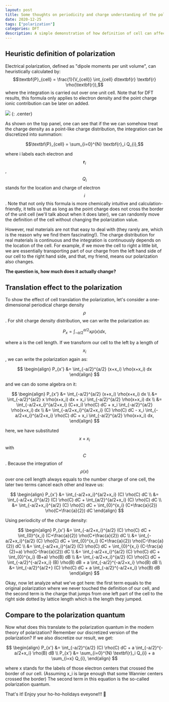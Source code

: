 ```yaml
---
layout: post
title: Some thoughts on periodicity and charge understanding of the polarization Quantum
date: 2020-12-25
tags: ["polarization"]
categories: DFT
description: A simple demonstration of how definition of cell can affect the polarization.
---
```


## Heuristic definition of polarization

Electrical polarization, defined as "dipole moments per unit volume", can heuristically calculated by:
$$\textbf{P}_{cell} = \frac{1}{V_{cell}} \int_{cell} d\textbf{r} \textbf{r} \rho(\textbf{r}),$$
where the integration is carried out over one unit cell. Note that for DFT results, this formula only applies to electron density and the point charge ionic contribution can be later on added.

![]({{site.baseurl}}/assets/img/post_img/2020-12-25-img1.png)
{: .center}

As shown on the top panel, one can see that if the we can somehow treat the charge density as a point-like charge distribution, the integration can be discretized into summation:

$$\textbf{P}_{cell} = \sum_{i=0}^{N} \textbf{r}_i Q_{i},$$

where i labels each electron and $$\textbf{r}_i$$, $$Q_i$$ stands for the location and charge of electron $$i$$. Note that not only this formula is more chemically intuitive and calculation-friendly, it tells us that as long as the point charge does not cross the border of the unit cell (we'll talk about when it does later), we can randomly move the definition of the cell without changing the polarization value.

However, real materials are not that easy to deal with (they rarely are, which is the reason why we find them fascinating!). The charge distribution for real materials is continuous and the integration is continuously depends on the location of the cell. For example, if we move the cell to right a little bit, we are essentially transporting part of our charge from the left hand side of our cell to the right hand side, and that, my friend, means our polarization also changes.

__The question is, how much does it actually change?__

## Translation effect to the polarization
To show the effect of cell translation the polarization, let's consider a one-dimensional periodical charge density $$\rho$$. For shit charge density distribution, we can write the polarization as:

$$P_{x} = \int_{-a/2}^{a/2} x \rho(x) dx,$$

where a is the cell length. If we transform our cell to the left by a length of $$x_i$$, we can write the polarization again as:

$$
\begin{align}
P_{x'} &= \int_{-a/2}^{a/2} (x+x_i) \rho(x+x_i) dx
\end{align}
$$

and we can do some algebra on it:

$$
\begin{align}
P_{x'} &= \int_{-a/2}^{a/2} (x+x_i) \rho(x+x_i) dx \\
&= \int_{-a/2}^{a/2} x \rho(x+x_i) dx + x_i \int_{-a/2}^{a/2} \rho(x+x_i) dx \\
&= \int_{-a/2+x_i}^{a/2+x_i} (C+x_i) \rho(C) dC + x_i \int_{-a/2}^{a/2} \rho(x+x_i) dx \\
&= \int_{-a/2+x_i}^{a/2+x_i} (C) \rho(C) dC - x_i \int_{-a/2+x_i}^{a/2+x_i} \rho(C) dC + x_i \int_{-a/2}^{a/2} \rho(x+x_i) dx,
\end{align}
$$

here, we have substituted $$x+x_i$$ with $$C$$. Because the integration of $$\rho(x)$$ over one cell length always equals to the number charge of one cell, the later two terms cancel each other and leave us:

$$
\begin{align}
P_{x'} &= \int_{-a/2+x_i}^{a/2+x_i} (C) \rho(C) dC \\
&= \int_{-a/2+x_i}^{a/2} (C) \rho(C) dC + \int_{a/2}^{a/2+x_i} (C) \rho(C) dC \\
&= \int_{-a/2+x_i}^{a/2} (C) \rho(C) dC + \int_{0}^{x_i} (C+\frac{a}{2}) \rho(C+\frac{a}{2}) dC
\end{align}
$$

Using periodicity of the charge density:

$$
\begin{align}
P_{x'} &= \int_{-a/2+x_i}^{a/2} (C) \rho(C) dC + \int_{0}^{x_i} (C+\frac{a}{2}) \rho(C+\frac{a}{2}) dC \\
&= \int_{-a/2+x_i}^{a/2} (C) \rho(C) dC + \int_{0}^{x_i} (C+\frac{a}{2}) \rho(C-\frac{a}{2}) dC \\
&= \int_{-a/2+x_i}^{a/2} (C) \rho(C) dC + \int_{0}^{x_i} (C-\frac{a}{2}+a) \rho(C-\frac{a}{2}) dC \\
&= \int_{-a/2+x_i}^{a/2} (C) \rho(C) dC + \int_{0}^{x_i} (B+a) \rho(B) dB \\
&= \int_{-a/2+x_i}^{a/2} (C) \rho(C) dC + \int_{-a/2}^{-a/2+x_i} (B) \rho(B) dB + a \int_{-a/2}^{-a/2+x_i} \rho(B) dB \\
&= \int_{-a/2}^{a/2+} (C) \rho(C) dC + a \int_{-a/2}^{-a/2+x_i} \rho(B) dB
\end{align}
$$


Okay, now let analyze what we've got here: the first term equals to the original polarization where we never touched the definition of our cell, and the second term is the charge that jumps from one left part of the cell to the right side dotted by lattice length which is the length they jumped.

## Compare to the polarization quantum

Now what does this translate to the polarization quantum in the modern theory of polarization? Remember our discretized version of the polarization? If we also discretize our result, we get:

$$
\begin{align}
P_{x'} &= \int_{-a/2}^{a/2} (C) \rho(C) dC + a \int_{-a/2}^{-a/2+x_i} \rho(B) dB \\
P_{x'} &= \sum_{i=0}^{N} \textbf{r}_i Q_{i} + a \sum_{i=x} Q_{i},
\end{align}
$$

where x stands for the labels of those electron centers that crossed the border of our cell. (Assuming x_i is large enough that some Wannier centers crossed the border) The second term in this equation is the so-called polarization quantum.

That's it! Enjoy your ho-ho-holidays eveyone!!! 🎄

